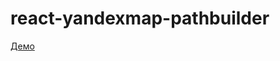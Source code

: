 # react-yandexmap-pathbuilder

[Демо](https://jupiterdev.github.io/react-yandexmap-pathbuilder/index.html "Клик для просмотра")
